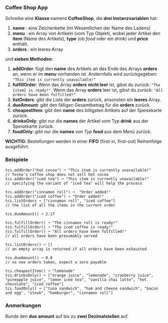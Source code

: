 ### Coffee Shop App

Schreibe eine **Klasse** namens **CoffeeShop**, die **drei Instanzvariablen** hat:

1.  **name** : eine Zeichenkette (im Wesentlichen der Name des Ladens)
2.  **menu** : ein Array von Artikeln (vom Typ Objekt), wobei jeder Artikel den **item** (Name des Artikels), **type** (ob _food_ oder ein _drink_) und **price** enthält.
3.  **orders** : ein leeres Array

und **sieben Methoden**:

1.  **addOrder**: fügt den **name** des Artikels an das Ende des Arrays **orders** an, wenn er im **menu** vorhanden ist. Andernfalls wird zurückgegeben: `"This item is currently unavailable!"`
2.  **fulfillOrder**: Wenn das Array **orders** **nicht leer** ist, gibst du zurück: `"The {item} is ready!"`. Wenn das Array **orders** leer ist, gibst du zurück: `"All orders have been fulfilled!"`
3.  **listOrders**: gibt die Liste der **orders** zurück, ansonsten ein **leeres** Array.
4.  **dueAmount**: gibt den fälligen Gesamtbetrag für die **orders** zurück.
5.  **cheapestItem**: gibt den **name** des billigsten Artikels auf der Speisekarte zurück.
6.  **drinksOnly**: gibt nur die **names** der Artikel vom Typ **drink** aus der Speisekarte zurück.
7.  **foodOnly**: gibt nur die **names** von _Typ_ **food** aus dem Menü zurück.

**WICHTIG**: Bestellungen werden in einer **FIFO** (first-in, first-out) Reihenfolge ausgeführt.


### Beispiele

```
tcs.addOrder("hot cocoa") ➞ "This item is currently unavailable!"
// Tesha's coffee shop does not sell hot cocoa
tcs.addOrder("iced tea") ➞ "This item is currently unavailable!"
// specifying the variant of "iced tea" will help the process

tcs.addOrder("cinnamon roll") ➞  "Order added!"
tcs.addOrder("iced coffee") ➞ "Order added!"
tcs.listOrders ➞ ["cinnamon roll", "iced coffee"]
// the list of all the items in the current order

tcs.dueAmount() ➞ 2.17

tcs.fulfillOrder() ➞ "The cinnamon roll is ready!"
tcs.fulfillOrder() ➞ "The iced coffee is ready!"
tcs.fulfillOrder() ➞ "All orders have been fulfilled!"
// all orders have been presumably served

tcs.listOrders() ➞ []
// an empty array is returned if all orders have been exhausted

tcs.dueAmount() ➞ 0.0
// no new orders taken, expect a zero payable

tcs.cheapestItem() ➞ "lemonade"
tcs.drinksOnly() ➞ ["orange juice", "lemonade", "cranberry juice", "pineapple juice", "lemon iced tea", "vanilla chai latte", "hot chocolate", "iced coffee"]
tcs.foodOnly() ➞ ["tuna sandwich", "ham and cheese sandwich", "bacon and egg", "steak", "hamburger", "cinnamon roll"]
```


### Anmerkungen

Runde den **due amount** auf bis zu **zwei Dezimalstellen** auf.
